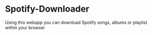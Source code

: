 # Spotify-Downloader
Using this webapp you can download Spotify songs, albums or playlist within your browser

